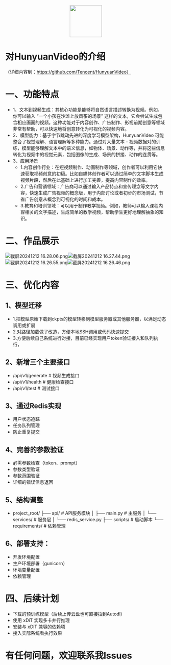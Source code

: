 <!-- ## **HunyuanVideo** -->

<p align="center">
  <img src="https://raw.githubusercontent.com/Tencent/HunyuanVideo/refs/heads/main/assets/logo.png"  height=100>
</p>

# 对HunyuanVideo的介绍
（详细内容到：https://github.com/Tencent/HunyuanVideo）
# 一、功能特点
- 1、文本到视频生成：其核心功能是能够将自然语言描述转换为视频。例如，你可以输入 “一个小孩在沙滩上放风筝的场景” 这样的文本，它会尝试生成包含相应画面的视频。这种功能对于内容创作、广告制作、影视前期创意等领域非常有帮助，可以快速地将创意转化为可视化的视频内容。
- 2、模型能力：基于字节跳动先进的深度学习模型架构，HunyuanVideo 可能整合了视觉理解、语言理解等多种能力。通过对大量文本 - 视频数据对的训练，模型能够理解文本中的语义信息，如物体、场景、动作等，并将这些信息转化为视频中的视觉元素，包括图像的生成、场景的拼接、动作的连贯等。
- 3、应用场景
  - 1.内容创作行业：在短视频制作、动画制作等领域，创作者可以利用它快速获取视频创意的初稿。比如自媒体创作者可以通过简单的文字脚本生成视频片段，然后在此基础上进行加工完善，提高内容制作的效率。
  - 2.广告和营销领域：广告商可以通过输入产品特点和宣传理念等文字内容，快速生成广告视频的概念版，用于内部讨论或者初步的市场测试，节省广告创意从概念到可视化的时间和成本。
  - 3.教育和培训领域：可以用于制作教学视频。例如，教师可以输入课程内容相关的文字描述，生成简单的教学视频，帮助学生更好地理解抽象的知识。
# 二、作品展示
![截屏20241212 16.28.06.png](1)![截屏20241212 16.27.44.png](2)![截屏20241212 16.26.55.png](3)![截屏20241212 16.26.46.png](4)
# 三、优化内容
## 1、模型迁移
- 1.把模型原始下载到ckpts的模型转移到模型服务器或其他服务器，以满足动态调用或扩展
- 2.对路径加载做了改造，方便本地SSH调用或代码快速提交
- 3.方便后续自己系统进行对接，目前已经实现用户token验证接入和队列执行，
## 2、新增三个主要接口
- /api/v1/generate  # 视频生成接口
- /api/v1/health    # 健康检查接口
- /api/v1/test      # 测试接口
## 3、通过Redis实现
- 用户状态追踪
- 任务队列管理
- 防止重复提交
## 4、完善的参数验证
- 必需参数检查（token、prompt）
- 参数类型验证
- 参数范围验证
- 详细的错误信息返回
## 5、结构调整
- project_root/
├── api/                # API服务模块
│   ├── main.py        # 主服务
│   └── services/      # 服务层
│       └── redis_service.py
├── scripts/           # 启动脚本
└── requirements/      # 依赖管理
## 6、部署支持：
- 开发环境配置
- 生产环境部署（gunicorn）
- 环境变量配置
- 依赖管理
# 四、后续计划
- 下载的预训练模型（后续上传云盘也可直接拉到Autodl）
- 使用 xDiT 实现多卡并行推理
- 安装与 xDiT 兼容的依赖项
- 接入实际系统看执行效果
# 有任何问题，欢迎联系我Issues